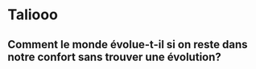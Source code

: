 # Taliooo

## Comment le monde évolue-t-il si on reste dans notre confort sans trouver une évolution?
